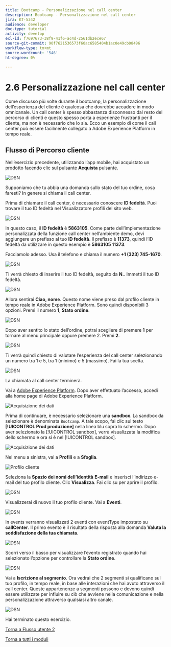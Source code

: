 ```yaml
---
title: Bootcamp - Personalizzazione nel call center
description: Bootcamp - Personalizzazione nel call center
jira: KT-5342
audience: developer
doc-type: tutorial
activity: develop
exl-id: f7697673-38f9-41f6-ac4d-2561db2ece67
source-git-commit: 90f7621536573f60ac6585404b1ac0e49cb08496
workflow-type: tm+mt
source-wordcount: '546'
ht-degree: 0%

---
```


# 2.6 Personalizzazione nel call center

Come discusso più volte durante il bootcamp, la personalizzazione dell’esperienza del cliente è qualcosa che dovrebbe accadere in modo omnicanale. Un call center è spesso abbastanza disconnesso dal resto del percorso di clienti e questo spesso porta a esperienze frustranti per il cliente, ma non è necessario che lo sia. Ecco un esempio di come il call center può essere facilmente collegato a Adobe Experience Platform in tempo reale.

## Flusso di Percorso cliente

Nell’esercizio precedente, utilizzando l’app mobile, hai acquistato un prodotto facendo clic sul pulsante **Acquista** pulsante.

![DSN](./images/app20.png)

Supponiamo che tu abbia una domanda sullo stato del tuo ordine, cosa faresti? In genere si chiama il call center.

Prima di chiamare il call center, è necessario conoscere **ID fedeltà**. Puoi trovare il tuo ID fedeltà nel Visualizzatore profili del sito web.

![DSN](./images/cc1.png)

In questo caso, il **ID fedeltà** è **5863105**. Come parte dell’implementazione personalizzata della funzione call center nell’ambiente demo, devi aggiungere un prefisso al tuo **ID fedeltà**. Il prefisso è **11373**, quindi l’ID fedeltà da utilizzare in questo esempio è **5863105 11373**.

Facciamolo adesso. Usa il telefono e chiama il numero **+1 (323) 745-1670**.

![DSN](./images/cc2.png)

Ti verrà chiesto di inserire il tuo ID fedeltà, seguito da **N.**. Immetti il tuo ID fedeltà.

![DSN](./images/cc3.png)

Allora sentirai **Ciao, nome**. Questo nome viene preso dal profilo cliente in tempo reale in Adobe Experience Platform. Sono quindi disponibili 3 opzioni. Premi il numero **1**, **Stato ordine**.

![DSN](./images/cc4.png)

Dopo aver sentito lo stato dell’ordine, potrai scegliere di premere **1** per tornare al menu principale oppure premere 2. Premi **2**.

![DSN](./images/cc5.png)

Ti verrà quindi chiesto di valutare l’esperienza del call center selezionando un numero tra 1 e 5, tra 1 (minimo) e 5 (massimo). Fai la tua scelta.

![DSN](./images/cc6.png)

La chiamata al call center terminerà.

Vai a [Adobe Experience Platform](https://experience.adobe.com/platform). Dopo aver effettuato l’accesso, accedi alla home page di Adobe Experience Platform.

![Acquisizione dei dati](./images/home.png)

Prima di continuare, è necessario selezionare una **sandbox**. La sandbox da selezionare è denominata ``Bootcamp``. A tale scopo, fai clic sul testo **[!UICONTROL Prod produzione]** nella linea blu sopra lo schermo. Dopo aver selezionato la [!UICONTROL sandbox], verrà visualizzata la modifica dello schermo e ora si è nel [!UICONTROL sandbox].

![Acquisizione dei dati](./images/sb1.png)

Nel menu a sinistra, vai a **Profili** e a **Sfoglia**.

![Profilo cliente](./images/homemenu.png)

Seleziona la **Spazio dei nomi dell’identità** **E-mail** e inserisci l’indirizzo e-mail del tuo profilo cliente. Clic **Visualizza**. Fai clic su per aprire il profilo.

![DSN](./images/cc7.png)

Visualizzerai di nuovo il tuo profilo cliente. Vai a **Eventi**.

![DSN](./images/cc8.png)

In events verranno visualizzati 2 eventi con eventType impostato su **callCenter**. Il primo evento è il risultato della risposta alla domanda **Valuta la soddisfazione della tua chiamata**.

![DSN](./images/cc9.png)

Scorri verso il basso per visualizzare l’evento registrato quando hai selezionato l’opzione per controllare la **Stato ordine**.

![DSN](./images/cc10.png)

Vai a **Iscrizione al segmento**. Ora vedrai che 2 segmenti si qualificano sul tuo profilo, in tempo reale, in base alle interazioni che hai avuto attraverso il call center. Queste appartenenze a segmenti possono e devono quindi essere utilizzate per influire su ciò che avviene nella comunicazione e nella personalizzazione attraverso qualsiasi altro canale.

![DSN](./images/cc11.png)

Hai terminato questo esercizio.

[Torna a Flusso utente 2](./uc2.md)

[Torna a tutti i moduli](../../overview.md)
